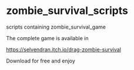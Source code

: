 # zombie_survival_scripts
scripts containing zombie_survival_game

The complete game is available in 

https://selvendran.itch.io/drag-zombie-survival

Download for free and enjoy
